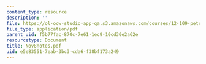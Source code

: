 ```yaml
---
content_type: resource
description: ''
file: https://ol-ocw-studio-app-qa.s3.amazonaws.com/courses/12-109-petrology-fall-2005/e5e835517eab3bc3cda6f38bf173a249_Nov8notes.pdf
file_type: application/pdf
parent_uid: f5b77fac-870c-7e61-1ec9-10cd30e2a62e
resourcetype: Document
title: Nov8notes.pdf
uid: e5e83551-7eab-3bc3-cda6-f38bf173a249
---
```

